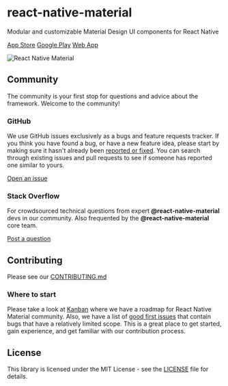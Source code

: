 # react-native-material

Modular and customizable Material Design UI components for React Native

[App Store](https://) [Google Play](https://play.google.com/store/apps/details?id=com.swazer.material) [Web App](https://react-native-material-example.vercel.app/)

![React Native Material](https://raw.githubusercontent.com/yamankatby/react-native-material/main/images/hero.png)

## Community

The community is your first stop for questions and advice about the framework. Welcome to the community!

### GitHub

We use GitHub issues exclusively as a bugs and feature requests tracker. If you think you have found a bug, or have a new feature idea, please start by making sure it hasn't already been [reported or fixed](/issues?utf8=✓&q=is%3Aopen+is%3Aclosed). You can search through existing issues and pull requests to see if someone has reported one similar to yours.

[Open an issue](/issues/new/choose)

### Stack Overflow

For crowdsourced technical questions from expert **@react-native-material** devs in our community. Also frequented by the **@react-native-material** core team.

[Post a question](https://stackoverflow.com/questions/tagged/react-native-material)

## Contributing

Please see our [CONTRIBUTING.md](CONTRIBUTING.md)

### Where to start

Please take a look at [Kanban](/projects/1) where we have a roadmap for React Native Material community. Also, we have a list of [good first issues](/labels/good%20first%20issue) that contain bugs that have a relatively limited scope. This is a great place to get started, gain experience, and get familiar with our contribution process.

## License

This library is licensed under the MIT License - see the [LICENSE](LICENSE) file for details.
